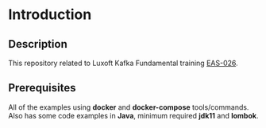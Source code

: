 # Introduction
## Description
This repository related to Luxoft Kafka Fundamental training [EAS-026](https://www.luxoft-training.com/it-course/kafka-fundamentals/).
## Prerequisites
All of the examples using **docker** and **docker-compose** tools/commands.  
Also has some code examples in **Java**, minimum required **jdk11** and **lombok**.
